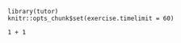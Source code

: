```{r setup, include=FALSE}
library(tutor)
knitr::opts_chunk$set(exercise.timelimit = 60)
```

```{r addition, exercise=TRUE, exercise.timelimit = 60}
1 + 1
```